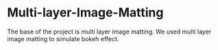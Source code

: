 # Multi-layer-Image-Matting

The base of the project is multi layer image matting. We used multi layer image matting to simulate bokeh effect.
